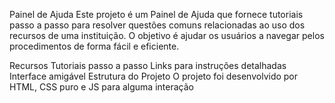 Painel de Ajuda
Este projeto é um Painel de Ajuda que fornece tutoriais passo a passo para resolver questões comuns relacionadas ao uso dos recursos de uma instituição. 
O objetivo é ajudar os usuários a navegar pelos procedimentos de forma fácil e eficiente.

Recursos
Tutoriais passo a passo
Links para instruções detalhadas
Interface amigável
Estrutura do Projeto
O projeto foi desenvolvido por HTML, CSS puro e JS para alguma interação
